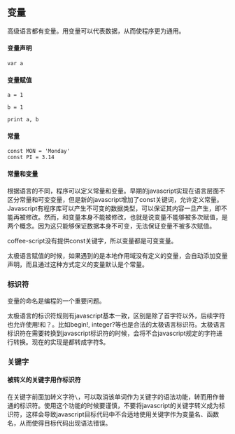 ## 变量

高级语言都有变量。用变量可以代表数据，从而使程序更为通用。

#### 变量声明

```taijilang
var a
```

#### 变量赋值

```taijilang
a = 1

b = 1
```

```taijilang
print a, b
```

#### 常量
```taijilang
const MON = 'Monday'
const PI = 3.14
```

#### 常量和变量

根据语言的不同，程序可以定义常量和变量。早期的javascript实现在语言层面不区分常量和可变变量，但是新的javascript增加了const关键词，允许定义常量。Javascript有程序库可以产生不可变的数据类型，可以保证其内容一旦产生，即不能再被修改。然而，和变量本身不能被修改，也就是说变量不能够被多次赋值，是两个概念。因为这只能够保证数据本身不可变，无法保证变量不被多次赋值。

coffee-script没有提供const关键字，所以变量都是可变变量。

太极语言赋值的时候，如果遇到的是本地作用域没有定义的变量，会自动添加变量声明，而且通过这种方式定义的变量默认是个常量。

### 标识符

变量的命名是编程的一个重要问题。

太极语言的标识符规则有javascript基本一致，区别是除了首字符以外，后续字符也允许使用!和？。比如begin!, integer?等也是合法的太极语言标识符。太极语言标识符在需要转换到javascript标识符的时候，会将不合javascript规定的字符进行转换。现在的实现是都转成字符$。

### 关键字

#### 被转义的关键字用作标识符

在关键字前面加转义字符`\`，可以取消该单词作为关键字的语法功能，转而用作普通的标识符。使用这个功能的时候要谨慎，不要将javascript的关键字转义成为标识符，这样会导致javascript目标代码中不合适地使用关键字作为变量名、函数名，从而使得目标代码出现语法错误。
